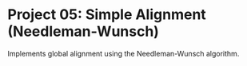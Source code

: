 # Project 05: Simple Alignment (Needleman-Wunsch)

Implements global alignment using the Needleman-Wunsch algorithm.

